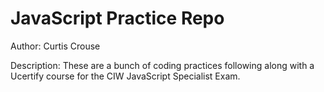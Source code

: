 # JavaScript Practice Repo

Author: Curtis Crouse

Description: These are a bunch of coding practices following along with a Ucertify course for the CIW JavaScript Specialist Exam.

